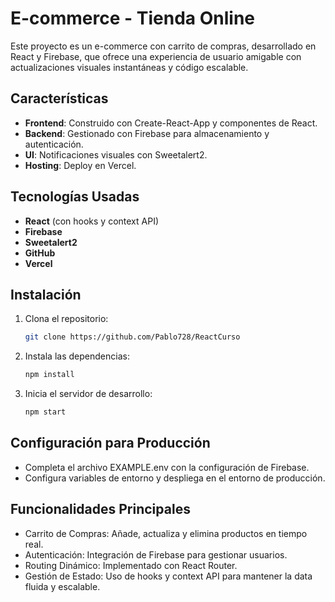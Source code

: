 # E-commerce - Tienda Online

Este proyecto es un e-commerce con carrito de compras, desarrollado en React y Firebase, que ofrece una experiencia de usuario amigable con actualizaciones visuales instantáneas y código escalable.

## Características

- **Frontend**: Construido con Create-React-App y componentes de React.
- **Backend**: Gestionado con Firebase para almacenamiento y autenticación.
- **UI**: Notificaciones visuales con Sweetalert2.
- **Hosting**: Deploy en Vercel.

## Tecnologías Usadas

- **React** (con hooks y context API)
- **Firebase**
- **Sweetalert2**
- **GitHub**
- **Vercel**

## Instalación

1. Clona el repositorio:
   ```bash
   git clone https://github.com/Pablo728/ReactCurso


2. Instala las dependencias:
   ```bash
   npm install


3. Inicia el servidor de desarrollo:
   ```bash
   npm start


## Configuración para Producción

- Completa el archivo EXAMPLE.env con la configuración de Firebase.
- Configura variables de entorno y despliega en el entorno de producción.


## Funcionalidades Principales

- Carrito de Compras: Añade, actualiza y elimina productos en tiempo real.
- Autenticación: Integración de Firebase para gestionar usuarios.
- Routing Dinámico: Implementado con React Router.
- Gestión de Estado: Uso de hooks y context API para mantener la data fluida y escalable.
  
